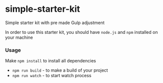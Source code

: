 # simple-starter-kit
Simple starter kit with pre made Gulp adjustment

In order to use this starter kit, you should have `node.js` and `npm` installed on your machine

### Usage

Make `npm install` to install all dependencies

- `npm run build` - to make a build of your project
- `npm run watch` - to start watch process